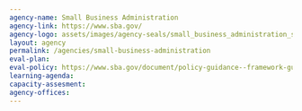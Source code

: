 ```yaml
---
agency-name: Small Business Administration
agency-link: https://www.sba.gov/
agency-logo: assets/images/agency-seals/small_business_administration_seal.png
layout: agency
permalink: /agencies/small-business-administration
eval-plan:
eval-policy: https://www.sba.gov/document/policy-guidance--framework-guidelines-program-evaluation-us-small-business-administration
learning-agenda:
capacity-assesment:
agency-offices:
---
```

